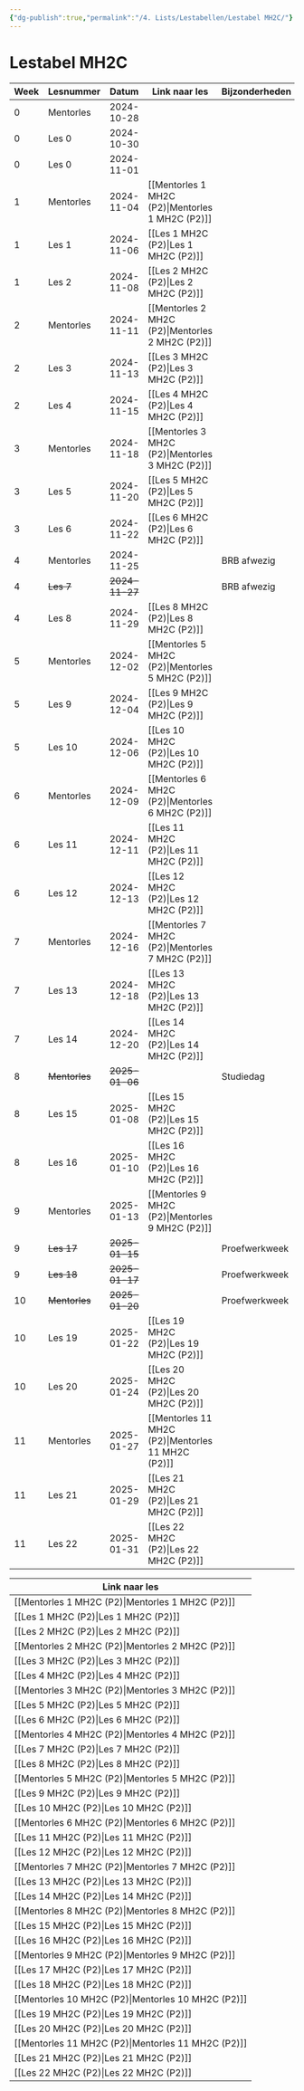 ```yaml
---
{"dg-publish":true,"permalink":"/4. Lists/Lestabellen/Lestabel MH2C/"}
---
```


# Lestabel MH2C

| Week | Lesnummer     | Datum          | Link naar les              | Bijzonderheden |
| ---- | ------------- | -------------- | -------------------------- | -------------- |
| 0    | Mentorles     | 2024-10-28     |                            |                |
| 0    | Les 0         | 2024-10-30     |                            |                |
| 0    | Les 0         | 2024-11-01     |                            |                |
| 1    | Mentorles     | 2024-11-04     | [[Mentorles 1 MH2C (P2)\|Mentorles 1 MH2C (P2)]]  |                |
| 1    | Les 1         | 2024-11-06     | [[Les 1 MH2C (P2)\|Les 1 MH2C (P2)]]        |                |
| 1    | Les 2         | 2024-11-08     | [[Les 2 MH2C (P2)\|Les 2 MH2C (P2)]]        |                |
| 2    | Mentorles     | 2024-11-11     | [[Mentorles 2 MH2C (P2)\|Mentorles 2 MH2C (P2)]]  |                |
| 2    | Les 3         | 2024-11-13     | [[Les 3 MH2C (P2)\|Les 3 MH2C (P2)]]        |                |
| 2    | Les 4         | 2024-11-15     | [[Les 4 MH2C (P2)\|Les 4 MH2C (P2)]]        |                |
| 3    | Mentorles     | 2024-11-18     | [[Mentorles 3 MH2C (P2)\|Mentorles 3 MH2C (P2)]]  |                |
| 3    | Les 5         | 2024-11-20     | [[Les 5 MH2C (P2)\|Les 5 MH2C (P2)]]        |                |
| 3    | Les 6         | 2024-11-22     | [[Les 6 MH2C (P2)\|Les 6 MH2C (P2)]]        |                |
| 4    | Mentorles     | 2024-11-25     |                            | BRB afwezig    |
| 4    | ~~Les 7~~     | ~~2024-11-27~~ |                            | BRB afwezig    |
| 4    | Les 8         | 2024-11-29     | [[Les 8 MH2C (P2)\|Les 8 MH2C (P2)]]        |                |
| 5    | Mentorles     | 2024-12-02     | [[Mentorles 5 MH2C (P2)\|Mentorles 5 MH2C (P2)]]  |                |
| 5    | Les 9         | 2024-12-04     | [[Les 9 MH2C (P2)\|Les 9 MH2C (P2)]]        |                |
| 5    | Les 10        | 2024-12-06     | [[Les 10 MH2C (P2)\|Les 10 MH2C (P2)]]       |                |
| 6    | Mentorles     | 2024-12-09     | [[Mentorles 6 MH2C (P2)\|Mentorles 6 MH2C (P2)]]  |                |
| 6    | Les 11        | 2024-12-11     | [[Les 11 MH2C (P2)\|Les 11 MH2C (P2)]]       |                |
| 6    | Les 12        | 2024-12-13     | [[Les 12 MH2C (P2)\|Les 12 MH2C (P2)]]       |                |
| 7    | Mentorles     | 2024-12-16     | [[Mentorles 7 MH2C (P2)\|Mentorles 7 MH2C (P2)]]  |                |
| 7    | Les 13        | 2024-12-18     | [[Les 13 MH2C (P2)\|Les 13 MH2C (P2)]]       |                |
| 7    | Les 14        | 2024-12-20     | [[Les 14 MH2C (P2)\|Les 14 MH2C (P2)]]       |                |
| 8    | ~~Mentorles~~ | ~~2025-01-06~~ |                            | Studiedag      |
| 8    | Les 15        | 2025-01-08     | [[Les 15 MH2C (P2)\|Les 15 MH2C (P2)]]       |                |
| 8    | Les 16        | 2025-01-10     | [[Les 16 MH2C (P2)\|Les 16 MH2C (P2)]]       |                |
| 9    | Mentorles     | 2025-01-13     | [[Mentorles 9 MH2C (P2)\|Mentorles 9 MH2C (P2)]]  |                |
| 9    | ~~Les 17~~    | ~~2025-01-15~~ |                            | Proefwerkweek  |
| 9    | ~~Les 18~~    | ~~2025-01-17~~ |                            | Proefwerkweek  |
| 10   | ~~Mentorles~~ | ~~2025-01-20~~ |                            | Proefwerkweek  |
| 10   | Les 19        | 2025-01-22     | [[Les 19 MH2C (P2)\|Les 19 MH2C (P2)]]       |                |
| 10   | Les 20        | 2025-01-24     | [[Les 20 MH2C (P2)\|Les 20 MH2C (P2)]]       |                |
| 11   | Mentorles     | 2025-01-27     | [[Mentorles 11 MH2C (P2)\|Mentorles 11 MH2C (P2)]] |                |
| 11   | Les 21        | 2025-01-29     | [[Les 21 MH2C (P2)\|Les 21 MH2C (P2)]]       |                |
| 11   | Les 22        | 2025-01-31     | [[Les 22 MH2C (P2)\|Les 22 MH2C (P2)]]       |                |

| Link naar les              |
| -------------------------- |
| [[Mentorles 1 MH2C (P2)\|Mentorles 1 MH2C (P2)]]  |
| [[Les 1 MH2C (P2)\|Les 1 MH2C (P2)]]        |
| [[Les 2 MH2C (P2)\|Les 2 MH2C (P2)]]        |
| [[Mentorles 2 MH2C (P2)\|Mentorles 2 MH2C (P2)]]  |
| [[Les 3 MH2C (P2)\|Les 3 MH2C (P2)]]        |
| [[Les 4 MH2C (P2)\|Les 4 MH2C (P2)]]        |
| [[Mentorles 3 MH2C (P2)\|Mentorles 3 MH2C (P2)]]  |
| [[Les 5 MH2C (P2)\|Les 5 MH2C (P2)]]        |
| [[Les 6 MH2C (P2)\|Les 6 MH2C (P2)]]        |
| [[Mentorles 4 MH2C (P2)\|Mentorles 4 MH2C (P2)]]  |
| [[Les 7 MH2C (P2)\|Les 7 MH2C (P2)]]        |
| [[Les 8 MH2C (P2)\|Les 8 MH2C (P2)]]        |
| [[Mentorles 5 MH2C (P2)\|Mentorles 5 MH2C (P2)]]  |
| [[Les 9 MH2C (P2)\|Les 9 MH2C (P2)]]        |
| [[Les 10 MH2C (P2)\|Les 10 MH2C (P2)]]       |
| [[Mentorles 6 MH2C (P2)\|Mentorles 6 MH2C (P2)]]  |
| [[Les 11 MH2C (P2)\|Les 11 MH2C (P2)]]       |
| [[Les 12 MH2C (P2)\|Les 12 MH2C (P2)]]       |
| [[Mentorles 7 MH2C (P2)\|Mentorles 7 MH2C (P2)]]  |
| [[Les 13 MH2C (P2)\|Les 13 MH2C (P2)]]       |
| [[Les 14 MH2C (P2)\|Les 14 MH2C (P2)]]       |
| [[Mentorles 8 MH2C (P2)\|Mentorles 8 MH2C (P2)]]  |
| [[Les 15 MH2C (P2)\|Les 15 MH2C (P2)]]       |
| [[Les 16 MH2C (P2)\|Les 16 MH2C (P2)]]       |
| [[Mentorles 9 MH2C (P2)\|Mentorles 9 MH2C (P2)]]  |
| [[Les 17 MH2C (P2)\|Les 17 MH2C (P2)]]       |
| [[Les 18 MH2C (P2)\|Les 18 MH2C (P2)]]       |
| [[Mentorles 10 MH2C (P2)\|Mentorles 10 MH2C (P2)]] |
| [[Les 19 MH2C (P2)\|Les 19 MH2C (P2)]]       |
| [[Les 20 MH2C (P2)\|Les 20 MH2C (P2)]]       |
| [[Mentorles 11 MH2C (P2)\|Mentorles 11 MH2C (P2)]] |
| [[Les 21 MH2C (P2)\|Les 21 MH2C (P2)]]       |
| [[Les 22 MH2C (P2)\|Les 22 MH2C (P2)]]       |
